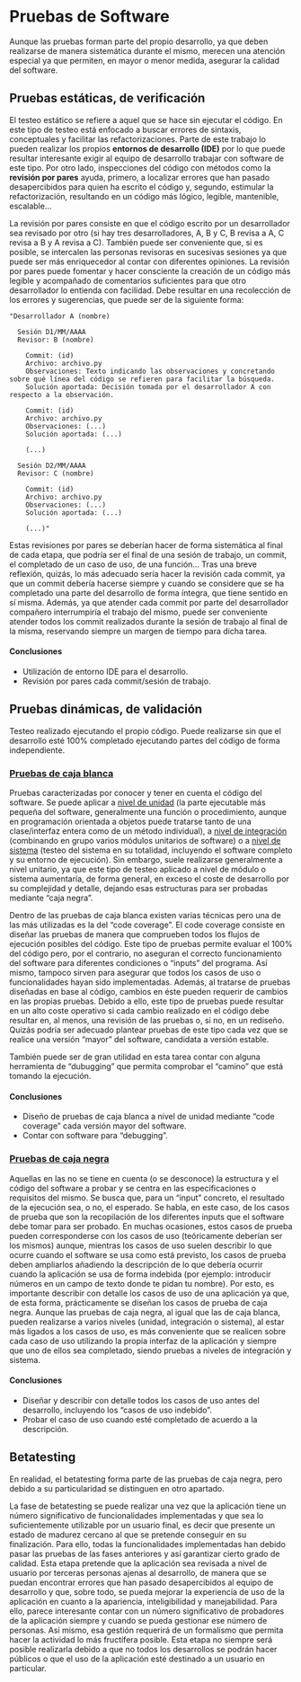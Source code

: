 # Pruebas de Software

Aunque las pruebas forman parte del propio desarrollo, ya que deben realizarse de manera sistemática durante el mismo, merecen una atención especial ya que permiten, en mayor o menor medida, asegurar la calidad del software.


## Pruebas estáticas, de verificación
El testeo estático se refiere a aquel que se hace sin ejecutar el código. En este tipo de testeo está enfocado a buscar errores de sintaxis, conceptuales y facilitar las refactorizaciones. Parte de este trabajo lo pueden realizar los propios **entornos de desarrollo (IDE)** por lo que puede resultar interesante exigir al equipo de desarrollo trabajar con software de este tipo.  Por otro lado, inspecciones del código con métodos como la **revisión por pares** ayuda, primero, a localizar errores que han pasado desapercibidos para quien ha escrito el código y, segundo, estimular la refactorización, resultando en un código más lógico, legible, mantenible, escalable…

La revisión por pares consiste en que el código escrito por un desarrollador sea revisado por otro (si hay tres desarrolladores, A, B y C, B revisa a A, C revisa a B y A revisa a C). También puede ser conveniente que, si es posible, se intercalen las personas revisoras en sucesivas sesiones ya que puede ser más enriquecedor al contar con diferentes opiniones. La revisión por pares puede fomentar y hacer consciente la creación de un código más legible y acompañado de comentarios suficientes para que otro desarrollador lo entienda con facilidad. Debe resultar en una recolección de los errores y sugerencias, que puede ser de la siguiente forma:

    "Desarrollador A (nombre)

      Sesión D1/MM/AAAA
      Revisor: B (nombre)

        Commit: (id)
		Archivo: archivo.py
		Observaciones: Texto indicando las observaciones y concretando sobre qué línea del código se refieren para facilitar la búsqueda.
		Solución aportada: Decisión tomada por el desarrollador A con respecto a la observación.

		Commit: (id)
		Archivo: archivo.py
		Observaciones: (...)
		Solución aportada: (...)

		(...)

      Sesión D2/MM/AAAA
      Revisor: C (nombre)

		Commit: (id)
		Archivo: archivo.py
		Observaciones: (...)
		Solución aportada: (...)

		(...)"

Estas revisiones por pares se deberían hacer de forma sistemática al final de cada etapa, que podría ser el final de una sesión de trabajo, un commit, el completado de un caso de uso, de una función… Tras una breve reflexión, quizás, lo más adecuado sería hacer la revisión cada commit, ya que un commit debería hacerse siempre y cuando se considere que se ha completado una parte del desarrollo de forma íntegra, que tiene sentido en sí misma. Además, ya que atender cada commit por parte del desarrollador compañero interrumpiría el trabajo del mismo, puede ser conveniente atender todos los commit realizados durante la sesión de trabajo al final de la misma, reservando siempre un margen de tiempo para dicha tarea.


#### Conclusiones
* Utilización de entorno IDE para el desarrollo.
* Revisión por pares cada commit/sesión de trabajo.


## Pruebas dinámicas, de validación
Testeo realizado ejecutando el propio código. Puede realizarse sin que el desarrollo esté 100% completado ejecutando partes del código de forma independiente.

### [Pruebas de caja blanca](https://en.wikipedia.org/wiki/White-box_testing)
Pruebas caracterizadas por conocer y tener en cuenta el código del software. Se puede aplicar a [nivel de unidad](https://en.wikipedia.org/wiki/Unit_testing) (la parte ejecutable más pequeña del software, generalmente una función o procedimiento, aunque en programación orientada a objetos puede tratarse tanto de una clase/interfaz entera como de un método individual), a [nivel de integración](https://en.wikipedia.org/wiki/Integration_testing) (combinando en grupo varios módulos unitarios de software) o a [nivel de sistema](https://en.wikipedia.org/wiki/System_testing) (testeo del sistema en su totalidad, incluyendo el software completo y su entorno de ejecución). Sin embargo, suele realizarse generalmente a nivel unitario, ya que este tipo de testeo aplicado a nivel de módulo o sistema aumentaría, de forma general, en exceso el coste de desarrollo por su complejidad y detalle, dejando esas estructuras para ser probadas mediante “caja negra”.

Dentro de las pruebas de caja blanca existen varias técnicas pero una de las más utilizadas es la del “code coverage”. El code coverage consiste en diseñar las pruebas de manera que comprueben todos los flujos de ejecución posibles del código. Este tipo de pruebas permite evaluar el 100% del código pero, por el contrario, no aseguran el correcto funcionamiento del software para diferentes condiciones o “inputs” del programa. Así mismo, tampoco sirven para asegurar que todos los casos de uso o funcionalidades hayan sido implementadas. Además, al tratarse de pruebas diseñadas en base al código, cambios en éste pueden requerir de cambios en las propias pruebas. Debido a ello, este tipo de pruebas puede resultar en un alto coste operativo si cada cambio realizado en el código debe resultar en, al menos, una revisión de las pruebas o, si no, en un rediseño. Quizás podría ser adecuado plantear pruebas de este tipo cada vez que se realice una versión “mayor” del software, candidata a versión estable. 

También puede ser de gran utilidad en esta tarea contar con alguna herramienta de “dubugging” que permita comprobar el “camino” que está tomando la ejecución.

#### Conclusiones
* Diseño de pruebas de caja blanca a nivel de unidad mediante “code coverage” cada versión mayor del software.
* Contar con software para “debugging”.


### [Pruebas de caja negra](https://en.wikipedia.org/wiki/Black-box_testing)
Aquellas en las no se tiene en cuenta (o se desconoce) la estructura y el código del software a probar y se centra en las especificaciones o requisitos del mismo. Se busca que, para un “input” concreto, el resultado de la ejecución sea, o no, el esperado. Se habla, en este caso, de los casos de prueba que son la recopilación de los diferentes inputs que el software debe tomar para ser probado. En muchas ocasiones, estos casos de prueba pueden corresponderse con los casos de uso (teóricamente deberían ser los mismos) aunque, mientras los casos de uso suelen describir lo que ocurre cuando el software se usa como está previsto, los casos de prueba deben ampliarlos añadiendo la descripción de lo que debería ocurrir cuando la aplicación se usa de forma indebida (por ejemplo: introducir números en un campo de texto donde te pidan tu nombre). Por esto, es importante describir con detalle los casos de uso de una aplicación ya que, de esta forma, prácticamente se diseñan los casos de prueba de caja negra. Aunque las pruebas de caja negra, al igual que las de caja blanca, pueden realizarse a varios niveles (unidad, integración o sistema), al estar más ligados a los casos de uso, es más conveniente que se realicen sobre cada caso de uso utilizando la propia interfaz de la aplicación y siempre que uno de ellos sea completado, siendo pruebas a niveles de integración y sistema.

#### Conclusiones
* Diseñar y describir con detalle todos los casos de uso antes del desarrollo, incluyendo los “casos de uso indebido”.
* Probar el caso de uso cuando esté completado de acuerdo a la descripción.


## Betatesting
En realidad, el betatesting forma parte de las pruebas de caja negra, pero debido a su particularidad se distinguen en otro apartado.

La fase de betatesting se puede realizar una vez que la aplicación tiene un número significativo de funcionalidades implementadas y que sea lo suficientemente utilizable por un usuario final, es decir que presente un estado de madurez cercano al que se pretende conseguir en su finalización. Para ello, todas la funcionalidades implementadas han debido pasar las pruebas de las fases anteriores y así garantizar cierto grado de calidad. Esta etapa pretende que la aplicación sea revisada a nivel de usuario por terceras personas ajenas al desarrollo, de manera que se puedan encontrar errores que han pasado desapercibidos al equipo de desarrollo y que, sobre todo, se pueda mejorar la experiencia de uso de la aplicación en cuanto a la apariencia, inteligibilidad y manejabilidad. Para ello, parece interesante contar con un número significativo de probadores de la aplicación siempre y cuando se pueda gestionar ese número de personas. Así mismo, esa gestión requerirá de un formalismo que permita hacer la actividad lo más fructífera posible. Esta etapa no siempre será posible realizarla debido a que no todos los desarrollos se podrán hacer públicos o que el uso de la aplicación esté destinado a un usuario en particular.




